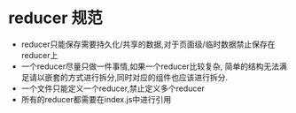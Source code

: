 # reducer 规范
* reducer只能保存需要持久化/共享的数据,对于页面级/临时数据禁止保存在reducer上
* 一个reducer尽量只做一件事情,如果一个reducer比较复杂,
简单的结构无法满足请以嵌套的方式进行拆分,同时对应的组件也应该进行拆分.
* 一个文件只能定义一个reducer,禁止定义多个reducer
* 所有的reducer都需要在index.js中进行引用
